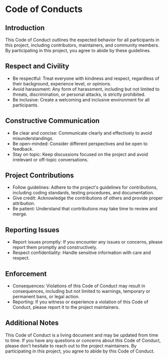 # Code of Conducts

## Introduction

This Code of Conduct outlines the expected behavior for all participants in this project, including contributors, maintainers, and community members. By participating in this project, you agree to abide by these guidelines.

## Respect and Civility

* Be respectful: Treat everyone with kindness and respect, regardless of their background, experience level, or opinions.
* Avoid harassment: Any form of harassment, including but not limited to threats, discrimination, or personal attacks, is strictly prohibited.
* Be inclusive: Create a welcoming and inclusive environment for all participants.

## Constructive Communication

* Be clear and concise: Communicate clearly and effectively to avoid misunderstandings.
* Be open-minded: Consider different perspectives and be open to feedback.
* Stay on topic: Keep discussions focused on the project and avoid irrelevant or off-topic conversations.

## Project Contributions

* Follow guidelines: Adhere to the project's guidelines for contributions, including coding standards, testing procedures, and documentation.
* Give credit: Acknowledge the contributions of others and provide proper attribution.
* Be patient: Understand that contributions may take time to review and merge.

## Reporting Issues

* Report issues promptly: If you encounter any issues or concerns, please report them promptly and constructively.
* Respect confidentiality: Handle sensitive information with care and respect.

## Enforcement

* Consequences: Violations of this Code of Conduct may result in consequences, including but not limited to warnings, temporary or permanent bans, or legal action.
* Reporting: If you witness or experience a violation of this Code of Conduct, please report it to the project maintainers.

## Additional Notes

This Code of Conduct is a living document and may be updated from time to time.
If you have any questions or concerns about this Code of Conduct, please don't hesitate to reach out to the project maintainers.
By participating in this project, you agree to abide by this Code of Conduct.